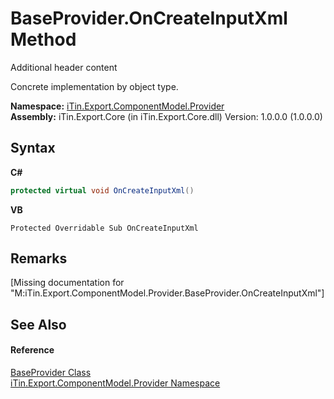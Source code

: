 # BaseProvider.OnCreateInputXml Method 
Additional header content 

Concrete implementation by object type.

**Namespace:**&nbsp;<a href="N_iTin_Export_ComponentModel_Provider">iTin.Export.ComponentModel.Provider</a><br />**Assembly:**&nbsp;iTin.Export.Core (in iTin.Export.Core.dll) Version: 1.0.0.0 (1.0.0.0)

## Syntax

**C#**<br />
``` C#
protected virtual void OnCreateInputXml()
```

**VB**<br />
``` VB
Protected Overridable Sub OnCreateInputXml
```


## Remarks
\[Missing <remarks> documentation for "M:iTin.Export.ComponentModel.Provider.BaseProvider.OnCreateInputXml"\]

## See Also


#### Reference
<a href="T_iTin_Export_ComponentModel_Provider_BaseProvider">BaseProvider Class</a><br /><a href="N_iTin_Export_ComponentModel_Provider">iTin.Export.ComponentModel.Provider Namespace</a><br />